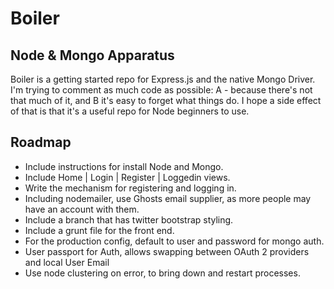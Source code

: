 # Boiler
## Node & Mongo Apparatus 

Boiler is a getting started repo for Express.js and the native Mongo Driver. I'm trying to comment as much code as possible: A - because there's not that much of it, and B it's easy to forget what things do. I hope a side effect of that is that it's a useful repo for Node beginners to use.

## Roadmap
 - Include instructions for install Node and Mongo.
 - Include Home | Login | Register | Loggedin views.
 - Write the mechanism for registering and logging in.
 - Including nodemailer, use Ghosts email supplier, as more people may have an account with them.
 - Include a branch that has twitter bootstrap styling.
 - Include a grunt file for the front end.
 - For the production config, default to user and password for mongo auth.
 - User passport for Auth, allows swapping between OAuth 2 providers and local User Email
 - Use node clustering on error, to bring down and restart processes.
